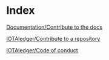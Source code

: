 # Index

[Documentation/Contribute to the docs](documentation/contribution-guidelines.md)

[IOTAledger/Contribute to a repository](iotaledger/contribution-guidelines.md)

[IOTAledger/Code of conduct](iotaledger/code-of-conduct.md)